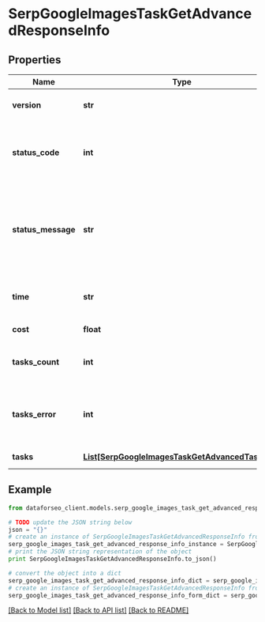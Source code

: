 # SerpGoogleImagesTaskGetAdvancedResponseInfo


## Properties

Name | Type | Description | Notes
------------ | ------------- | ------------- | -------------
**version** | **str** | the current version of the API | [optional] 
**status_code** | **int** | general status code you can find the full list of the response codes here | [optional] 
**status_message** | **str** | general informational message you can find the full list of general informational messages here | [optional] 
**time** | **str** | total execution time, seconds | [optional] 
**cost** | **float** | total tasks cost, USD | [optional] 
**tasks_count** | **int** | the number of tasks in the tasks array | [optional] 
**tasks_error** | **int** | the number of tasks in the tasks array returned with an error | [optional] 
**tasks** | [**List[SerpGoogleImagesTaskGetAdvancedTaskInfo]**](SerpGoogleImagesTaskGetAdvancedTaskInfo.md) | array of tasks | [optional] 

## Example

```python
from dataforseo_client.models.serp_google_images_task_get_advanced_response_info import SerpGoogleImagesTaskGetAdvancedResponseInfo

# TODO update the JSON string below
json = "{}"
# create an instance of SerpGoogleImagesTaskGetAdvancedResponseInfo from a JSON string
serp_google_images_task_get_advanced_response_info_instance = SerpGoogleImagesTaskGetAdvancedResponseInfo.from_json(json)
# print the JSON string representation of the object
print SerpGoogleImagesTaskGetAdvancedResponseInfo.to_json()

# convert the object into a dict
serp_google_images_task_get_advanced_response_info_dict = serp_google_images_task_get_advanced_response_info_instance.to_dict()
# create an instance of SerpGoogleImagesTaskGetAdvancedResponseInfo from a dict
serp_google_images_task_get_advanced_response_info_form_dict = serp_google_images_task_get_advanced_response_info.from_dict(serp_google_images_task_get_advanced_response_info_dict)
```
[[Back to Model list]](../README.md#documentation-for-models) [[Back to API list]](../README.md#documentation-for-api-endpoints) [[Back to README]](../README.md)


